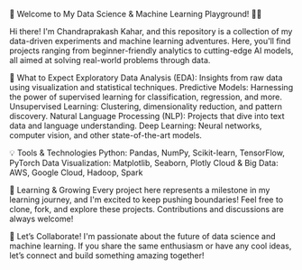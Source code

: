 🚀 Welcome to My Data Science & Machine Learning Playground! 🧠🤖

Hi there! I'm Chandraprakash Kahar, and this repository is a collection of my data-driven experiments and machine learning adventures. Here, you'll find projects ranging from beginner-friendly analytics to cutting-edge AI models, all aimed at solving real-world problems through data.

🌟 What to Expect
Exploratory Data Analysis (EDA): Insights from raw data using visualization and statistical techniques.
Predictive Models: Harnessing the power of supervised learning for classification, regression, and more.
Unsupervised Learning: Clustering, dimensionality reduction, and pattern discovery.
Natural Language Processing (NLP): Projects that dive into text data and language understanding.
Deep Learning: Neural networks, computer vision, and other state-of-the-art models.

💡 Tools & Technologies
Python: Pandas, NumPy, Scikit-learn, TensorFlow, PyTorch
Data Visualization: Matplotlib, Seaborn, Plotly
Cloud & Big Data: AWS, Google Cloud, Hadoop, Spark

🌱 Learning & Growing
Every project here represents a milestone in my learning journey, and I'm excited to keep pushing boundaries! Feel free to clone, fork, and explore these projects. Contributions and discussions are always welcome!

🚀 Let’s Collaborate!
I'm passionate about the future of data science and machine learning. If you share the same enthusiasm or have any cool ideas, let’s connect and build something amazing together!
